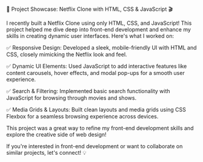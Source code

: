 🚀 Project Showcase: Netflix Clone with HTML, CSS & JavaScript 🎬

I recently built a Netflix Clone using only HTML, CSS, and JavaScript! This project helped me dive deep into front-end development and enhance my skills in creating dynamic user interfaces. Here's what I worked on:

✅ Responsive Design: Developed a sleek, mobile-friendly UI with HTML and CSS, closely mimicking the Netflix look and feel.

✅ Dynamic UI Elements: Used JavaScript to add interactive features like content carousels, hover effects, and modal pop-ups for a smooth user experience.

✅ Search & Filtering: Implemented basic search functionality with JavaScript for browsing through movies and shows.

✅ Media Grids & Layouts: Built clean layouts and media grids using CSS Flexbox for a seamless browsing experience across devices.

This project was a great way to refine my front-end development skills and explore the creative side of web design!

If you're interested in front-end development or want to collaborate on similar projects, let's connect! 💡
